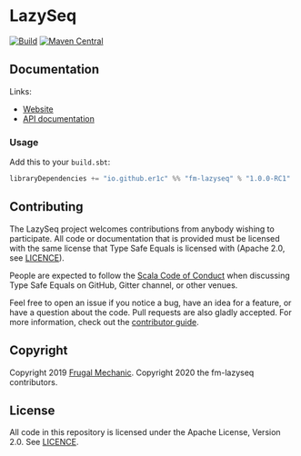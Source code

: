 # LazySeq

[![Build](https://github.com/er1c/fm-lazyseq/workflows/Continuous%20Integration/badge.svg?branch=main)](https://github.com/er1c/fm-lazyseq/actions?query=branch%3Amain+workflow%3A%22Continuous+Integration%22) [![Maven Central](https://maven-badges.herokuapp.com/maven-central/io.github.er1c/fm-lazyseq_2.13/badge.svg)](https://maven-badges.herokuapp.com/maven-central/io.github.er1c/fm-lazyseq_2.13)

## Documentation

Links:

- [Website](https://er1c.github.io/fm-lazyseq/)
- [API documentation](https://er1c.github.io/fm-lazyseq/api/)


### Usage

Add this to your `build.sbt`:

```scala
libraryDependencies += "io.github.er1c" %% "fm-lazyseq" % "1.0.0-RC1"
```

## Contributing

The LazySeq project welcomes contributions from anybody wishing to participate.  All code or documentation that is provided must be licensed with the same license that Type Safe Equals is licensed with (Apache 2.0, see [LICENCE](./LICENSE.md)).

People are expected to follow the [Scala Code of Conduct](./CODE_OF_CONDUCT.md) when discussing Type Safe Equals on GitHub, Gitter channel, or other venues.

Feel free to open an issue if you notice a bug, have an idea for a feature, or have a question about the code. Pull requests are also gladly accepted. For more information, check out the [contributor guide](./CONTRIBUTING.md).

## Copyright

Copyright 2019 [Frugal Mechanic](http://frugalmechanic.com).
Copyright 2020 the fm-lazyseq contributors.

## License

All code in this repository is licensed under the Apache License, Version 2.0.  See [LICENCE](./LICENSE.md).
